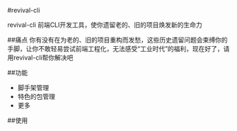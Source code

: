 #revival-cli 

revival-cli 前端CLI开发工具，使你遗留老的、旧的项目焕发新的生命力

##痛点
你有没有在为老的、旧的项目重构而发愁，这些历史遗留问题会束缚你的手脚，让你不敢轻易尝试前端工程化，无法感受“工业时代”的福利，现在好了，请用revival-cli帮你解决吧


##功能
* 脚手架管理
* 特色的包管理
* 更多

##使用
